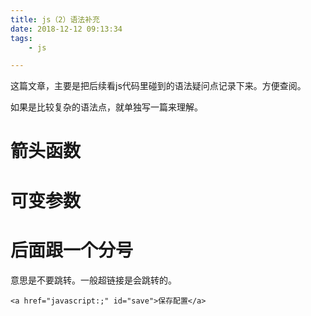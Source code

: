 ```yaml
---
title: js（2）语法补充
date: 2018-12-12 09:13:34
tags:
	- js

---
```




这篇文章，主要是把后续看js代码里碰到的语法疑问点记录下来。方便查阅。

如果是比较复杂的语法点，就单独写一篇来理解。



# 箭头函数



# 可变参数



# 后面跟一个分号

意思是不要跳转。一般超链接是会跳转的。

```
<a href="javascript:;" id="save">保存配置</a>
```


